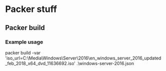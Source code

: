 # Packer stuff
## Packer build
### Example usage
packer build -var 'iso_url=C:\Media\Windows\Server\2016\en_windows_server_2016_updated_feb_2018_x64_dvd_11636692.iso' .\windows-server-2016.json